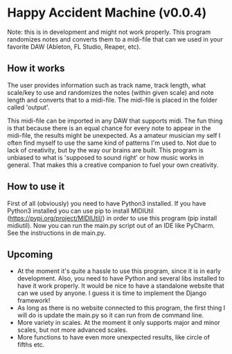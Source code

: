 # Happy Accident Machine (v0.0.4)

Note: this is in development and might not work properly.
This program randomizes notes and converts them to a midi-file that can we used in your favorite DAW (Ableton, FL Studio, Reaper, etc).


## How it works

The user provides information such as track name, track length, what scale/key to use and randomizes the notes (within given scale) 
and note length and converts that to a midi-file. The midi-file is placed in the folder called 'output'.

This midi-file can be imported in any DAW that supports midi. The fun thing is that because there is an equal chance for every note to appear
in the midi-file, the results might be unexpected. As a amateur musician my self I often find myself to use the same kind of patterns I'm used to.
Not due to lack of creativity, but by the way our brains are built. This program is unbiased to what is 'supposed to sound right' or how music works
in general. That makes this a creative companion to fuel your own creativity.


## How to use it
First of all (obviously) you need to have Python3 installed.
If you have Python3 installed you can use pip to install MIDIUtil (https://pypi.org/project/MIDIUtil/) in order to use this program (pip install midiutil).
Now you can run the main.py script out of an IDE like PyCharm. See the instructions in de main.py.


## Upcoming

* At the moment it's quite a hassle to use this program, since it is in early development. Also, you need to have Python and several libs
installed to have it work properly. It would be nice to have a standalone website that can we used by anyone. I guess it is time to 
implement the Django framework!
* As long as there is no website connected to this program, the first thing I will do is update the main.py so it can run from de command line.
* More variety in scales. At the moment it only supports major and minor scales, but not more advanced scales.
* More functions to have even more unexpected results, like circle of fifths etc.
